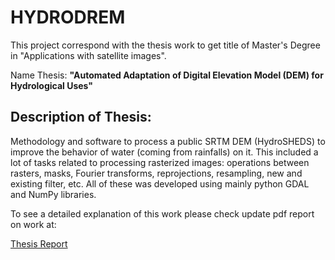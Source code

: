 # HYDRODREM

This project correspond with the thesis work to get title of Master's 
Degree in "Applications with satellite images".

Name Thesis: **"Automated Adaptation of Digital Elevation Model (DEM) for 
Hydrological Uses"**

## Description of Thesis: 

Methodology and software to process a public SRTM DEM (HydroSHEDS) to 
improve the behavior of water (coming from rainfalls) on it. This included a
lot of tasks related to processing rasterized images: operations between 
rasters, masks, Fourier transforms, reprojections, resampling, new and existing 
filter, etc. All of these was developed using mainly python GDAL and NumPy libraries. 


To see a detailed explanation of this work please check update pdf report on
 work at:

[Thesis Report](https://github.com/CGuerreroCordova/DEMProcPy/blob/master/doc/Latex/template_tesis_mearte.pdf)

